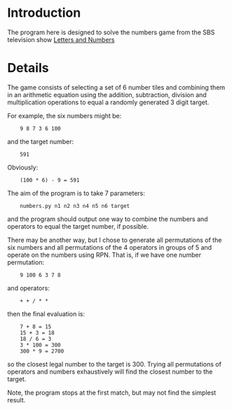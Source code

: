 # Introduction #

The program here is designed to solve the numbers game from the SBS
television show
[Letters and Numbers](http://en.wikipedia.org/wiki/Letters_and_Numbers)

# Details #

The game consists of selecting a set of 6 number tiles and combining them
in an arithmetic equation using the addition, subtraction, division and
multiplication operations to equal a randomly generated 3 digit target.

For example, the six numbers might be:
```
    9 8 7 3 6 100
```
and the target number:
```
    591
```

Obviously:
```
    (100 * 6) - 9 = 591
```

The aim of the program is to take 7 parameters:
```
    numbers.py n1 n2 n3 n4 n5 n6 target
```
and the program should output one way to combine the numbers and operators
to equal the target number, if possible.

There may be another way, but I chose to generate all permutations of the
six numbers and all permutations of the 4 operators in groups of 5 and operate
on the numbers using RPN.  That is, if we have one number permutation:
```
    9 100 6 3 7 8
```
and operators:
```
    + + / * *
```
then the final evaluation is:
```
    7 + 8 = 15
    15 + 3 = 18
    18 / 6 = 3
    3 * 100 = 300
    300 * 9 = 2700
```
so the closest legal number to the target is 300.  Trying all permutations of
operators and numbers exhaustively will find the closest number to the target.

Note, the program stops at the first match, but may not find the simplest result.